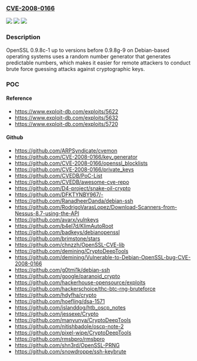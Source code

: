 ### [CVE-2008-0166](https://cve.mitre.org/cgi-bin/cvename.cgi?name=CVE-2008-0166)
![](https://img.shields.io/static/v1?label=Product&message=n%2Fa&color=blue)
![](https://img.shields.io/static/v1?label=Version&message=n%2Fa&color=blue)
![](https://img.shields.io/static/v1?label=Vulnerability&message=n%2Fa&color=brighgreen)

### Description

OpenSSL 0.9.8c-1 up to versions before 0.9.8g-9 on Debian-based operating systems uses a random number generator that generates predictable numbers, which makes it easier for remote attackers to conduct brute force guessing attacks against cryptographic keys.

### POC

#### Reference
- https://www.exploit-db.com/exploits/5622
- https://www.exploit-db.com/exploits/5632
- https://www.exploit-db.com/exploits/5720

#### Github
- https://github.com/ARPSyndicate/cvemon
- https://github.com/CVE-2008-0166/key_generator
- https://github.com/CVE-2008-0166/openssl_blocklists
- https://github.com/CVE-2008-0166/private_keys
- https://github.com/CVEDB/PoC-List
- https://github.com/CVEDB/awesome-cve-repo
- https://github.com/D4-project/snake-oil-crypto
- https://github.com/DFKTYNBY967/-
- https://github.com/RanadheerDanda/debian-ssh
- https://github.com/RodrigoVarasLopez/Download-Scanners-from-Nessus-8.7-using-the-API
- https://github.com/avarx/vulnkeys
- https://github.com/b4el7d/KlimAutoRoot
- https://github.com/badkeys/debianopenssl
- https://github.com/brimstone/stars
- https://github.com/chnzzh/OpenSSL-CVE-lib
- https://github.com/demining/CryptoDeepTools
- https://github.com/demining/Vulnerable-to-Debian-OpenSSL-bug-CVE-2008-0166
- https://github.com/g0tmi1k/debian-ssh
- https://github.com/google/paranoid_crypto
- https://github.com/hackerhouse-opensource/exploits
- https://github.com/hackerschoice/thc-btc-rng-bruteforce
- https://github.com/hdyfha/crypto
- https://github.com/hoefling/dsa-1571
- https://github.com/islanddog/htb_oscp_notes
- https://github.com/jessexe/Crypto
- https://github.com/manyunya/CryptoDeepTools
- https://github.com/nitishbadole/oscp-note-2
- https://github.com/pixel-wipe/CryptoDeepTools
- https://github.com/rmsbpro/rmsbpro
- https://github.com/shn3rd/OpenSSL-PRNG
- https://github.com/snowdroppe/ssh-keybrute

